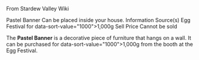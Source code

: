 From Stardew Valley Wiki

Pastel Banner Can be placed inside your house. Information Source(s) Egg Festival for data-sort-value="1000"&gt;1,000g Sell Price Cannot be sold

The **Pastel Banner** is a decorative piece of furniture that hangs on a wall. It can be purchased for data-sort-value="1000"&gt;1,000g from the booth at the Egg Festival.
